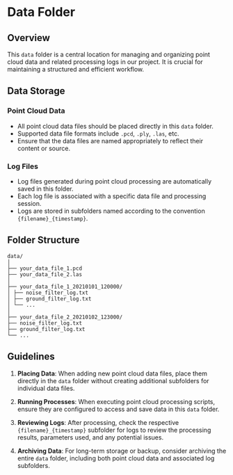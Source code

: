 # Data Folder

## Overview

This `data` folder is a central location for managing and organizing point cloud data and related processing logs in our project. It is crucial for maintaining a structured and efficient workflow.

## Data Storage

### Point Cloud Data

- All point cloud data files should be placed directly in this `data` folder.
- Supported data file formats include `.pcd`, `.ply`, `.las`, etc.
- Ensure that the data files are named appropriately to reflect their content or source.

### Log Files

- Log files generated during point cloud processing are automatically saved in this folder.
- Each log file is associated with a specific data file and processing session.
- Logs are stored in subfolders named according to the convention `{filename}_{timestamp}`.

## Folder Structure
```
data/
│
├── your_data_file_1.pcd
├── your_data_file_2.las
│
├── your_data_file_1_20210101_120000/
│ ├── noise_filter_log.txt
│ ├── ground_filter_log.txt
│ └── ...
│
├── your_data_file_2_20210102_123000/
├── noise_filter_log.txt
├── ground_filter_log.txt
└── ...
```

## Guidelines

1. **Placing Data**: When adding new point cloud data files, place them directly in the `data` folder without creating additional subfolders for individual data files.

2. **Running Processes**: When executing point cloud processing scripts, ensure they are configured to access and save data in this `data` folder.

3. **Reviewing Logs**: After processing, check the respective `{filename}_{timestamp}` subfolder for logs to review the processing results, parameters used, and any potential issues.

4. **Archiving Data**: For long-term storage or backup, consider archiving the entire `data` folder, including both point cloud data and associated log subfolders.